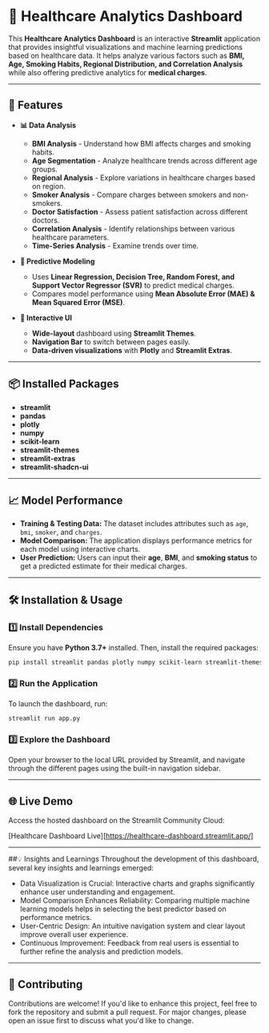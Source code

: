 # 🏥 Healthcare Analytics Dashboard

This **Healthcare Analytics Dashboard** is an interactive **Streamlit** application that provides insightful visualizations and machine learning predictions based on healthcare data. It helps analyze various factors such as **BMI, Age, Smoking Habits, Regional Distribution, and Correlation Analysis** while also offering predictive analytics for **medical charges**.

---

## 🚀 Features

- **📊 Data Analysis**
  - **BMI Analysis** - Understand how BMI affects charges and smoking habits.
  - **Age Segmentation** - Analyze healthcare trends across different age groups.
  - **Regional Analysis** - Explore variations in healthcare charges based on region.
  - **Smoker Analysis** - Compare charges between smokers and non-smokers.
  - **Doctor Satisfaction** - Assess patient satisfaction across different doctors.
  - **Correlation Analysis** - Identify relationships between various healthcare parameters.
  - **Time-Series Analysis** - Examine trends over time.

- **🔮 Predictive Modeling**
  - Uses **Linear Regression, Decision Tree, Random Forest, and Support Vector Regressor (SVR)** to predict medical charges.
  - Compares model performance using **Mean Absolute Error (MAE) & Mean Squared Error (MSE)**.

- **📌 Interactive UI**
  - **Wide-layout** dashboard using **Streamlit Themes**.
  - **Navigation Bar** to switch between pages easily.
  - **Data-driven visualizations** with **Plotly** and **Streamlit Extras**.

---

## 📦 Installed Packages

- **streamlit**
- **pandas**
- **plotly**
- **numpy**
- **scikit-learn**
- **streamlit-themes**
- **streamlit-extras**
- **streamlit-shadcn-ui**

---

## 📈 Model Performance

- **Training & Testing Data:** The dataset includes attributes such as `age`, `bmi`, `smoker`, and `charges`.
- **Model Comparison:** The application displays performance metrics for each model using interactive charts.
- **User Prediction:** Users can input their **age**, **BMI**, and **smoking status** to get a predicted estimate for their medical charges.

---

## 🛠 Installation & Usage

### 1️⃣ Install Dependencies
Ensure you have **Python 3.7+** installed. Then, install the required packages:

```bash
pip install streamlit pandas plotly numpy scikit-learn streamlit-themes streamlit-extras streamlit-shadcn-ui
```

### 2️⃣ Run the Application
To launch the dashboard, run:

```bash
streamlit run app.py
```

### 3️⃣ Explore the Dashboard
Open your browser to the local URL provided by Streamlit, and navigate through the different pages using the built-in navigation sidebar.

---

## 🌐 Live Demo
Access the hosted dashboard on the Streamlit Community Cloud:

[Healthcare Dashboard Live][https://healthcare-dashboard.streamlit.app/]

---
##💡 Insights and Learnings
Throughout the development of this dashboard, several key insights and learnings emerged:

- Data Visualization is Crucial: Interactive charts and graphs significantly enhance user understanding and engagement.
- Model Comparison Enhances Reliability: Comparing multiple machine learning models helps in selecting the best predictor based on performance metrics.
- User-Centric Design: An intuitive navigation system and clear layout improve overall user experience.
- Continuous Improvement: Feedback from real users is essential to further refine the analysis and prediction models.

---

## 🤝 Contributing
Contributions are welcome! If you'd like to enhance this project, feel free to fork the repository and submit a pull request. For major changes, please open an issue first to discuss what you'd like to change.

